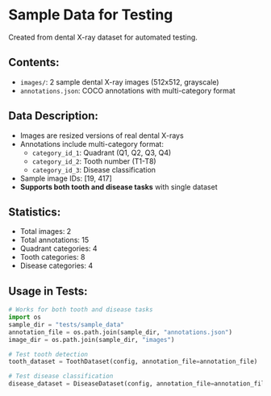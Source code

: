 # Sample Data for Testing

Created from dental X-ray dataset for automated testing.

## Contents:
- `images/`: 2 sample dental X-ray images (512x512, grayscale)
- `annotations.json`: COCO annotations with multi-category format

## Data Description:
- Images are resized versions of real dental X-rays
- Annotations include multi-category format:
  - `category_id_1`: Quadrant (Q1, Q2, Q3, Q4)
  - `category_id_2`: Tooth number (T1-T8)
  - `category_id_3`: Disease classification
- Sample image IDs: [19, 417]
- **Supports both tooth and disease tasks** with single dataset

## Statistics:
- Total images: 2
- Total annotations: 15
- Quadrant categories: 4
- Tooth categories: 8
- Disease categories: 4

## Usage in Tests:
```python
# Works for both tooth and disease tasks
import os
sample_dir = "tests/sample_data"
annotation_file = os.path.join(sample_dir, "annotations.json")
image_dir = os.path.join(sample_dir, "images")

# Test tooth detection
tooth_dataset = ToothDataset(config, annotation_file=annotation_file)

# Test disease classification
disease_dataset = DiseaseDataset(config, annotation_file=annotation_file)
```
